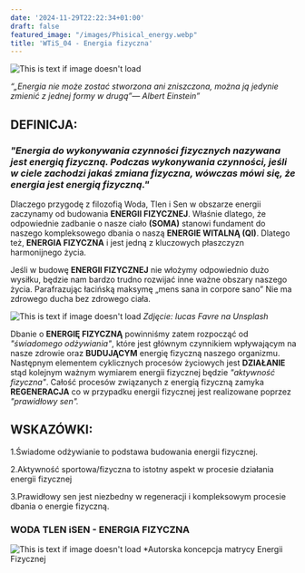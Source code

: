 ```yaml
---
date: '2024-11-29T22:22:34+01:00'
draft: false
featured_image: "/images/Phisical_energy.webp"
title: 'WTiS_04 - Energia fizyczna'
---
```

![This is text if image doesn't load](/images/EF2.png "nazwa")

*“„Energia nie może zostać stworzona ani zniszczona, można ją jedynie zmienić z jednej formy w drugą”— Albert Einstein”*

## **DEFINICJA:**

### *"Energia do wykonywania czynności fizycznych nazywana jest energią fizyczną. Podczas wykonywania czynności, jeśli w ciele zachodzi jakaś zmiana fizyczna, wówczas mówi się, że energia jest energią fizyczną."*

Dlaczego przygodę z filozofią Woda, Tlen i Sen w obszarze energii zaczynamy od budowania **ENERGII FIZYCZNEJ**. Właśnie dlatego, że odpowiednie zadbanie o nasze ciało **(SOMA)** stanowi fundament do naszego kompleksowego dbania o naszą **ENERGIE WITALNĄ (QI)**. Dlatego też, **ENERGIA FIZYCZNA** i jest jedną z kluczowych płaszczyzn harmonijnego życia.


Jeśli w budowę **ENERGII FIZYCZNEJ** nie włożymy odpowiednio dużo wysiłku, będzie nam bardzo trudno rozwijać inne ważne obszary naszego życia. Parafrazując łacińską maksymę „mens sana in corpore sano” Nie ma zdrowego ducha bez zdrowego ciała. 

![This is text if image doesn't load](/images/Phisical_energy.webp "nazwa")
*Zdjęcie: Iucas Favre na Unsplash*

Dbanie o **ENERGIĘ FIZYCZNĄ** powinniśmy zatem rozpocząć od *"świadomego odżywiania"*, które jest głównym czynnikiem wpływającym na nasze zdrowie oraz **BUDUJĄCYM** energię fizyczną naszego organizmu. Następnym elementem cyklicznych procesów życiowych jest **DZIAŁANIE** stąd kolejnym ważnym wymiarem energii fizycznej będzie *"aktywność fizyczna"*. Całość procesów związanych z energią fizyczną zamyka **REGENERACJA** co w przypadku energii fizycznej jest realizowane poprzez *"prawidłowy sen".*

## **WSKAZÓWKI:**

1.Świadome odżywianie to podstawa budowania energii fizycznej. 

2.Aktywność sportowa/fizyczna to istotny aspekt w procesie działania energii fizycznej

3.Prawidłowy sen jest niezbedny w regeneracji i kompleksowym procesie dbania o energie fizyczną.


### **WODA TLEN iSEN - ENERGIA FIZYCZNA**

![This is text if image doesn't load](/images/wtis04_matryca_EF.jpg "nazwa")
*Autorska koncepcja matrycy Energii Fizycznej

